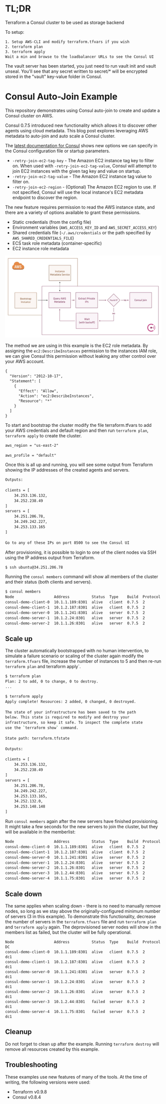 # TL;DR

Terraform a Consul cluster to be used as storage backend

To setup:

```
1. Setup AWS-CLI and modify terraform.tfvars if you wish
2. terraform plan
3. terraform apply
Wait a min and browse to the loadbalancer URLs to see the Consul UI
```

The vault server has been started, you just need to run vault init and vault unseal. You'll see that any secret written to secret/* will be encrypted stored in the "vault" key-value folder in Consul.

# Consul Auto-Join Example
This repository demonstrates using Consul auto-join to create and update a Consul cluster on AWS.

Consul 0.7.5 introduced new functionality which allows it to discover other agents using cloud metadata. This blog post explores leveraging AWS metadata to auto-join and auto scale a Consul cluster.

The [latest documentation for Consul](https://www.consul.io/docs/agent/options.html) shows new options we can specify in the Consul configuration file or startup parameters.

- `-retry-join-ec2-tag-key` - The Amazon EC2 instance tag key to filter on. When used with `-retry-join-ec2-tag-value`, Consul will attempt to join EC2 instances with the given tag key and value on startup.
- `-retry-join-ec2-tag-value` - The Amazon EC2 instance tag value to filter on.
- `-retry-join-ec2-region` - (Optional) The Amazon EC2 region to use. If not specified, Consul will use the local instance's EC2 metadata endpoint to discover the region.

The new feature requires permission to read the AWS instance state, and there are a variety of options available to grant these permissions.

- Static credentials (from the config file)
- Environment variables (`AWS_ACCESS_KEY_ID` and `AWS_SECRET_ACCESS_KEY`)
- Shared credentials file (`~/.aws/credentials` or the path specified by `AWS_SHARED_CREDENTIALS_FILE`)
- ECS task role metadata (container-specific)
- EC2 instance role metadata

![Flow](modules/Consul/images/flow.jpg)

The method we are using in this example is the EC2 role metadata.  By assigning the `ec2:DescribeInstances` permission to the instances IAM role, we can give Consul this permission without leaking any other control over your AWS account.

```
{
  "Version": "2012-10-17",
  "Statement": [
    {
      "Effect": "Allow",
      "Action": "ec2:DescribeInstances",
      "Resource": "*"
    }
  ]
}
```


To start and bootstrap the cluster modify the file terraform.tfvars to add your AWS credentials and default region and then run `terraform plan`, `terraform apply` to create the cluster.

```
aws_region = "us-east-2"

aws_profile = "default"
```

Once this is all up and running, you will see some output from Terraform showing the IP addresses of the created agents and servers.

```bash
Outputs:

clients = [
    34.253.136.132,
    34.252.238.49
]
servers = [
    34.251.206.78,
    34.249.242.227,
    34.253.133.165
]

Go to any of these IPs on port 8500 to see the Consul UI

```

After provisioning, it is possible to login to one of the client nodes via SSH using the IP address output from Terraform.

```bash
$ ssh ubuntu@34.251.206.78
```

Running the `consul members` command will show all members of the cluster and their status (both clients and servers).

```bash
$ consul members
Node                  Address          Status  Type    Build  Protocol  DC
consul-demo-client-0  10.1.1.189:8301  alive   client  0.7.5  2         dc1
consul-demo-client-1  10.1.2.187:8301  alive   client  0.7.5  2         dc1
consul-demo-server-0  10.1.1.241:8301  alive   server  0.7.5  2         dc1
consul-demo-server-1  10.1.2.24:8301   alive   server  0.7.5  2         dc1
consul-demo-server-2  10.1.1.26:8301   alive   server  0.7.5  2         dc1
```

## Scale up
The cluster automatically bootstrapped with no human intervention, to simulate a failure scenario or scaling of the cluster again modify the `terraform.tfvars` file, increase the number of instances to 5 and then re-run `terraform plan` and terraform apply`.

```bash
$ terraform plan
Plan: 2 to add, 0 to change, 0 to destroy.
...
```

```bash
$ terraform apply
Apply complete! Resources: 2 added, 0 changed, 0 destroyed.

The state of your infrastructure has been saved to the path
below. This state is required to modify and destroy your
infrastructure, so keep it safe. To inspect the complete state
use the `terraform show` command.

State path: terraform.tfstate

Outputs:

clients = [
    34.253.136.132,
    34.252.238.49
]
servers = [
    34.251.206.78,
    34.249.242.227,
    34.253.133.165,
    34.252.132.0,
    34.253.148.148
]
```

Run `consul members` again after the new servers have finished provisioning. It might take a few seconds for the new servers to join the cluster, but they will be available in the memberlist:

```bash
Node                  Address          Status  Type    Build  Protocol  DC
consul-demo-client-0  10.1.1.189:8301  alive   client  0.7.5  2         dc1
consul-demo-client-1  10.1.2.187:8301  alive   client  0.7.5  2         dc1
consul-demo-server-0  10.1.1.241:8301  alive   server  0.7.5  2         dc1
consul-demo-server-1  10.1.2.24:8301   alive   server  0.7.5  2         dc1
consul-demo-server-2  10.1.1.26:8301   alive   server  0.7.5  2         dc1
consul-demo-server-3  10.1.2.44:8301   alive   server  0.7.5  2         dc1
consul-demo-server-4  10.1.1.75:8301   alive   server  0.7.5  2         dc1
```

## Scale down
The same applies when scaling down - there is no need to manually remove nodes, so long as we stay above the originally-configured minimum number of servers (3 in this example). To demonstrate this functionality, decrease the number of servers in the `terraform.tfvars` file and run `terraform plan` and `terraform apply` again. The deprovisioned server nodes will show in the members list as failed, but the cluster will be fully operational.

```text
Node                  Address          Status  Type    Build  Protocol  DC
consul-demo-client-0  10.1.1.189:8301  alive   client  0.7.5  2         dc1
consul-demo-client-1  10.1.2.187:8301  alive   client  0.7.5  2         dc1
consul-demo-server-0  10.1.1.241:8301  alive   server  0.7.5  2         dc1
consul-demo-server-1  10.1.2.24:8301   alive   server  0.7.5  2         dc1
consul-demo-server-2  10.1.1.26:8301   alive   server  0.7.5  2         dc1
consul-demo-server-3  10.1.2.44:8301   failed  server  0.7.5  2         dc1
consul-demo-server-4  10.1.1.75:8301   failed  server  0.7.5  2         dc1
```

## Cleanup
Do not forget to clean up after the example.  Running `terraform destroy` will remove all resources created by this example.

## Troubleshooting
These examples use new features of many of the tools. At the time of writing, the following versions were used:

- Terraform v0.9.8
- Consul v0.8.4
